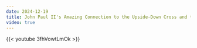 ```yaml
---
date: 2024-12-19
title: John Paul II's Amazing Connection to the Upside-Down Cross and the Antichrist
video: true
---
```



{{< youtube 3fhVowtLmOk >}}
